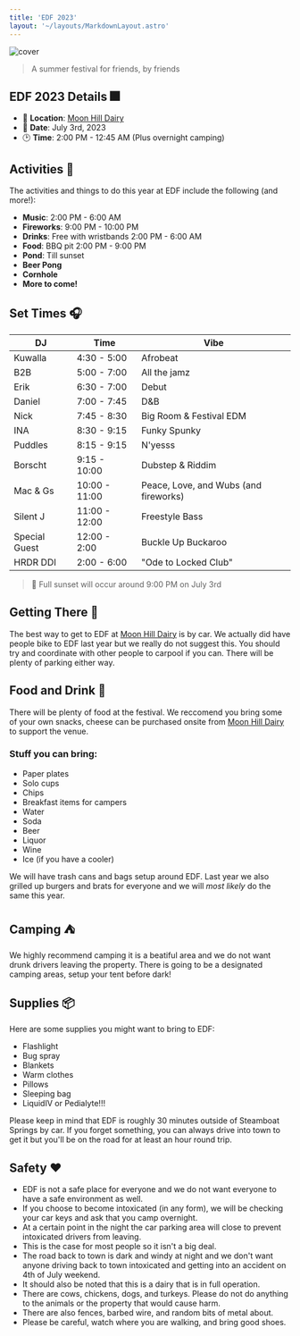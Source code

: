 ```yaml
---
title: 'EDF 2023'
layout: '~/layouts/MarkdownLayout.astro'
---
```


![cover](/assets/cover.jpg)

> A summer festival for friends, by friends

## EDF 2023 Details 🎆

- 📍 **Location**: [Moon Hill Dairy](https://goo.gl/maps/vFQcLSZLkSNV3dhG8)
- 📆 **Date**: July 3rd, 2023
- 🕑 **Time**: 2:00 PM - 12:45 AM (Plus overnight camping)

## Activities 🎉

The activities and things to do this year at EDF include the following (and more!):

- **Music**: 2:00 PM - 6:00 AM
- **Fireworks**: 9:00 PM - 10:00 PM
- **Drinks**: Free with wristbands 2:00 PM - 6:00 AM
- **Food**: BBQ pit 2:00 PM - 9:00 PM
- **Pond**: Till sunset
- **Beer Pong**
- **Cornhole**
- **More to come!**

## Set Times 🎧

| DJ            | Time          | Vibe                                  |
| ------------- | ------------- | ------------------------------------- |
| Kuwalla       | 4:30 - 5:00   | Afrobeat                              |
| B2B           | 5:00 - 7:00   | All the jamz                          |
| Erik          | 6:30 - 7:00   | Debut                                 |
| Daniel        | 7:00 - 7:45   | D&B                                   |
| Nick          | 7:45 - 8:30   | Big Room & Festival EDM               |
| INA           | 8:30 - 9:15   | Funky Spunky                          |
| Puddles       | 8:15 - 9:15   | N'yesss                               |
| Borscht       | 9:15 - 10:00  | Dubstep & Riddim                      |
| Mac & Gs      | 10:00 - 11:00 | Peace, Love, and Wubs (and fireworks) |
| Silent J      | 11:00 - 12:00 | Freestyle Bass                        |
| Special Guest | 12:00 - 2:00  | Buckle Up Buckaroo                    |
| HRDR DDI      | 2:00 - 6:00   | "Ode to Locked Club"                  |

> 🌄 Full sunset will occur around 9:00 PM on July 3rd

## Getting There 🚗

The best way to get to EDF at [Moon Hill Dairy](https://goo.gl/maps/vFQcLSZLkSNV3dhG8) is by car. We actually did have people bike to EDF last year but we really do not suggest this. You should try and coordinate with other people to carpool if you can. There will be plenty of parking either way.

## Food and Drink 🍻

There will be plenty of food at the festival. We reccomend you bring some of your own snacks, cheese can be purchased onsite from [Moon Hill Dairy](www.moonhilldairy.com) to support the venue.

### Stuff you can bring:

- Paper plates
- Solo cups
- Chips
- Breakfast items for campers
- Water
- Soda
- Beer
- Liquor
- Wine
- Ice (if you have a cooler)

We will have trash cans and bags setup around EDF. Last year we also grilled up burgers and brats for everyone and we will _most likely_ do the same this year.

## Camping ⛺

We highly recommend camping it is a beatiful area and we do not want drunk drivers leaving the property. There is going to be a designated camping areas, setup your tent before dark!

## Supplies 📦

Here are some supplies you might want to bring to EDF:

- Flashlight
- Bug spray
- Blankets
- Warm clothes
- Pillows
- Sleeping bag
- LiquidIV or Pedialyte!!!

Please keep in mind that EDF is roughly 30 minutes outside of Steamboat Springs by car. If you forget something, you can always drive into town to get it but you'll be on the road for at least an hour round trip.

## Safety ❤️

- EDF is not a safe place for everyone and we do not want everyone to have a safe environment as well.
- If you choose to become intoxicated (in any form), we will be checking your car keys and ask that you camp overnight.
- At a certain point in the night the car parking area will close to prevent intoxicated drivers from leaving.
- This is the case for most people so it isn't a big deal.
- The road back to town is dark and windy at night and we don't want anyone driving back to town intoxicated and getting into an accident on 4th of July weekend.
- It should also be noted that this is a dairy that is in full operation.
- There are cows, chickens, dogs, and turkeys. Please do not do anything to the animals or the property that would cause harm.
- There are also fences, barbed wire, and random bits of metal about.
- Please be careful, watch where you are walking, and bring good shoes.
